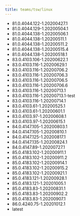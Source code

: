 ```yaml
---
title: teams/tsw/linux
---
```

- 81.0.4044.122-1.20200427.1
- 81.0.4044.129-1.20200504.1
- 81.0.4044.138-1.20200506.1
- 81.0.4044.138-1.20200511.1
- 81.0.4044.138-1.20200511.2
- 81.0.4044.138-1.20200515.4
- 81.0.4044.138-1.20200518.1
- 83.0.4103.106-1.20200622.1
- 83.0.4103.116-1.20200629.1
- 83.0.4103.116-1.20200706.2
- 83.0.4103.116-1.20200706.3
- 83.0.4103.116-1.20200706.5
- 83.0.4103.116-1.20200706.6
- 83.0.4103.116-1.20200713.1
- 83.0.4103.116-1.20200713.1-test
- 83.0.4103.116-1.20200714.1
- 83.0.4103.61-1.20200525.1
- 83.0.4103.61-1.20200601.1
- 83.0.4103.97-1.20200608.1
- 83.0.4103.97-1.20200615.1
- 84.0.4147.105-1.20200803.1
- 84.0.4147.105-1.20200810.1
- 84.0.4147.125-1.20200817.1
- 84.0.4147.135-1.20200824.1
- 84.0.4147.89-1.20200727.1
- 85.0.4183.102-1.20200911.1
- 85.0.4183.102-1.20200911.2
- 85.0.4183.102-1.20200914.1
- 85.0.4183.102-1.20200915.2
- 85.0.4183.102-1.20200921.1
- 85.0.4183.121-1.20200928.1
- 85.0.4183.121-1.20201005.1
- 85.0.4183.83-1.20200831.1
- 85.0.4183.83-1.20200902.2
- 85.0.4183.83-1.20200907.1
- 86.0.4240.75-1.20201012.1
- latest
